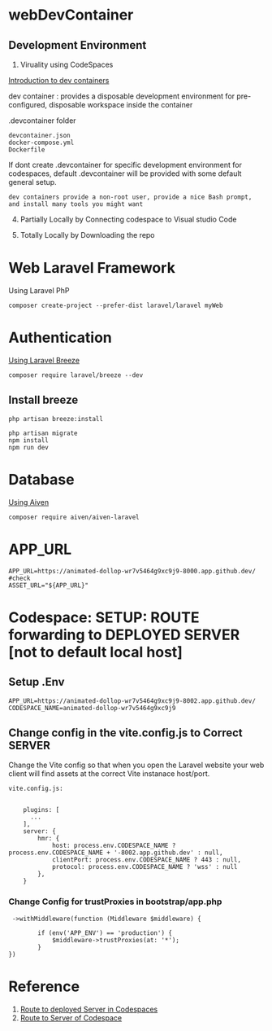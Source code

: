 # webDevContainer

## Development Environment

1. Viruality using CodeSpaces

[Introduction to dev containers](https://docs.github.com/en/codespaces/setting-up-your-project-for-codespaces/adding-a-dev-container-configuration/introduction-to-dev-containers)

dev container : provides a disposable development environment for pre-configured, disposable workspace inside the container

.devcontainer folder

```
devcontainer.json
docker-compose.yml
Dockerfile

```

If dont create .devcontainer for specific development environment for codespaces, 
default .devcontainer will be provided with some default general setup. 

```
dev containers provide a non-root user, provide a nice Bash prompt, 
and install many tools you might want

```

4. Partially Locally by Connecting codespace to Visual studio Code

5. Totally Locally by Downloading the repo

# Web Laravel Framework

Using Laravel PhP

```
composer create-project --prefer-dist laravel/laravel myWeb
```

# Authentication

[Using Laravel Breeze](https://laravel.com/docs/11.x/starter-kits#laravel-breeze)

```
composer require laravel/breeze --dev
```
## Install breeze

```
php artisan breeze:install
 
php artisan migrate
npm install
npm run dev
```

# Database

[Using Aiven](https://github.com/nglthu/Database/blob/main/aivenConnection.md)
```
composer require aiven/aiven-laravel

```


# APP_URL

```
APP_URL=https://animated-dollop-wr7v5464g9xc9j9-8000.app.github.dev/
#check
ASSET_URL="${APP_URL}"
```

# Codespace: SETUP: ROUTE forwarding to DEPLOYED SERVER [not to default local host] 

## Setup .Env

```
APP_URL=https://animated-dollop-wr7v5464g9xc9j9-8002.app.github.dev/
CODESPACE_NAME=animated-dollop-wr7v5464g9xc9j9
```
## Change config in the vite.config.js to Correct SERVER

Change the Vite config so that when you open the Laravel website your web client will find assets at the correct Vite instanace host/port.

```
vite.config.js:


    plugins: [
      ...
    ],
    server: {
        hmr: {
            host: process.env.CODESPACE_NAME ? process.env.CODESPACE_NAME + '-8002.app.github.dev' : null,
            clientPort: process.env.CODESPACE_NAME ? 443 : null,
            protocol: process.env.CODESPACE_NAME ? 'wss' : null
        },
    }
```    
### Change Config for trustProxies in bootstrap/app.php

```
 ->withMiddleware(function (Middleware $middleware) {
    
        if (env('APP_ENV') == 'production') {
            $middleware->trustProxies(at: '*');
        }
})
```

# Reference

1. [Route to deployed Server in Codespaces](https://github.com/JonoHall/Laravel-Vite-Codespaces
)
2. [Route to Server of  Codespace](https://laracasts.com/discuss/channels/devops/laravel-10-vite-and-codespaces)

